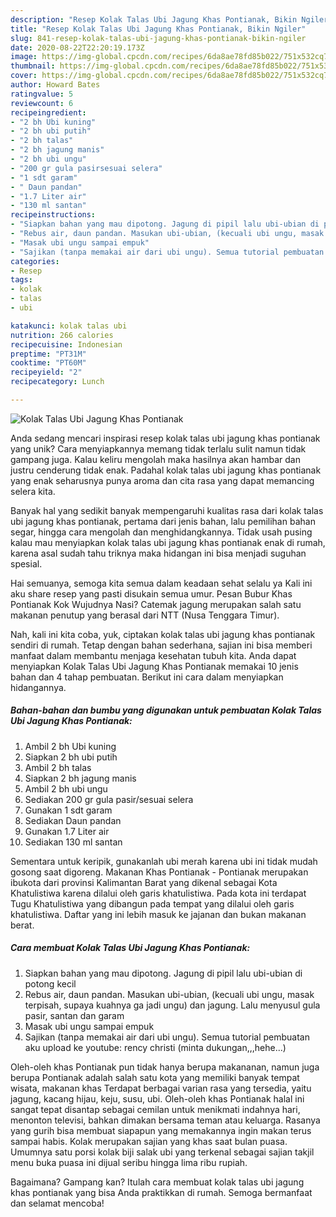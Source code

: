 ```yaml
---
description: "Resep Kolak Talas Ubi Jagung Khas Pontianak, Bikin Ngiler"
title: "Resep Kolak Talas Ubi Jagung Khas Pontianak, Bikin Ngiler"
slug: 841-resep-kolak-talas-ubi-jagung-khas-pontianak-bikin-ngiler
date: 2020-08-22T22:20:19.173Z
image: https://img-global.cpcdn.com/recipes/6da8ae78fd85b022/751x532cq70/kolak-talas-ubi-jagung-khas-pontianak-foto-resep-utama.jpg
thumbnail: https://img-global.cpcdn.com/recipes/6da8ae78fd85b022/751x532cq70/kolak-talas-ubi-jagung-khas-pontianak-foto-resep-utama.jpg
cover: https://img-global.cpcdn.com/recipes/6da8ae78fd85b022/751x532cq70/kolak-talas-ubi-jagung-khas-pontianak-foto-resep-utama.jpg
author: Howard Bates
ratingvalue: 5
reviewcount: 6
recipeingredient:
- "2 bh Ubi kuning"
- "2 bh ubi putih"
- "2 bh talas"
- "2 bh jagung manis"
- "2 bh ubi ungu"
- "200 gr gula pasirsesuai selera"
- "1 sdt garam"
- " Daun pandan"
- "1.7 Liter air"
- "130 ml santan"
recipeinstructions:
- "Siapkan bahan yang mau dipotong. Jagung di pipil lalu ubi-ubian di potong kecil"
- "Rebus air, daun pandan. Masukan ubi-ubian, (kecuali ubi ungu, masak terpisah, supaya kuahnya ga jadi ungu) dan jagung. Lalu menyusul gula pasir, santan dan garam"
- "Masak ubi ungu sampai empuk"
- "Sajikan (tanpa memakai air dari ubi ungu). Semua tutorial pembuatan aku upload ke youtube: rency christi (minta dukungan,,,hehe...)"
categories:
- Resep
tags:
- kolak
- talas
- ubi

katakunci: kolak talas ubi 
nutrition: 266 calories
recipecuisine: Indonesian
preptime: "PT31M"
cooktime: "PT60M"
recipeyield: "2"
recipecategory: Lunch

---
```



![Kolak Talas Ubi Jagung Khas Pontianak](https://img-global.cpcdn.com/recipes/6da8ae78fd85b022/751x532cq70/kolak-talas-ubi-jagung-khas-pontianak-foto-resep-utama.jpg)

Anda sedang mencari inspirasi resep kolak talas ubi jagung khas pontianak yang unik? Cara menyiapkannya memang tidak terlalu sulit namun tidak gampang juga. Kalau keliru mengolah maka hasilnya akan hambar dan justru cenderung tidak enak. Padahal kolak talas ubi jagung khas pontianak yang enak seharusnya punya aroma dan cita rasa yang dapat memancing selera kita.

Banyak hal yang sedikit banyak mempengaruhi kualitas rasa dari kolak talas ubi jagung khas pontianak, pertama dari jenis bahan, lalu pemilihan bahan segar, hingga cara mengolah dan menghidangkannya. Tidak usah pusing kalau mau menyiapkan kolak talas ubi jagung khas pontianak enak di rumah, karena asal sudah tahu triknya maka hidangan ini bisa menjadi suguhan spesial.

Hai semuanya, semoga kita semua dalam keadaan sehat selalu ya Kali ini aku share resep yang pasti disukain semua umur. Pesan Bubur Khas Pontianak Kok Wujudnya Nasi? Catemak jagung merupakan salah satu makanan penutup yang berasal dari NTT (Nusa Tenggara Timur).


Nah, kali ini kita coba, yuk, ciptakan kolak talas ubi jagung khas pontianak sendiri di rumah. Tetap dengan bahan sederhana, sajian ini bisa memberi manfaat dalam membantu menjaga kesehatan tubuh kita. Anda dapat menyiapkan Kolak Talas Ubi Jagung Khas Pontianak memakai 10 jenis bahan dan 4 tahap pembuatan. Berikut ini cara dalam menyiapkan hidangannya.

<!--inarticleads1-->

##### Bahan-bahan dan bumbu yang digunakan untuk pembuatan Kolak Talas Ubi Jagung Khas Pontianak:

1. Ambil 2 bh Ubi kuning
1. Siapkan 2 bh ubi putih
1. Ambil 2 bh talas
1. Siapkan 2 bh jagung manis
1. Ambil 2 bh ubi ungu
1. Sediakan 200 gr gula pasir/sesuai selera
1. Gunakan 1 sdt garam
1. Sediakan  Daun pandan
1. Gunakan 1.7 Liter air
1. Sediakan 130 ml santan


Sementara untuk keripik, gunakanlah ubi merah karena ubi ini tidak mudah gosong saat digoreng. Makanan Khas Pontianak - Pontianak merupakan ibukota dari provinsi Kalimantan Barat yang dikenal sebagai Kota Khatulistiwa karena dilalui oleh garis khatulistiwa. Pada kota ini terdapat Tugu Khatulistiwa yang dibangun pada tempat yang dilalui oleh garis khatulistiwa. Daftar yang ini lebih masuk ke jajanan dan bukan makanan berat. 

<!--inarticleads2-->

##### Cara membuat Kolak Talas Ubi Jagung Khas Pontianak:

1. Siapkan bahan yang mau dipotong. Jagung di pipil lalu ubi-ubian di potong kecil
1. Rebus air, daun pandan. Masukan ubi-ubian, (kecuali ubi ungu, masak terpisah, supaya kuahnya ga jadi ungu) dan jagung. Lalu menyusul gula pasir, santan dan garam
1. Masak ubi ungu sampai empuk
1. Sajikan (tanpa memakai air dari ubi ungu). Semua tutorial pembuatan aku upload ke youtube: rency christi (minta dukungan,,,hehe...)


Oleh-oleh khas Pontianak pun tidak hanya berupa makananan, namun juga berupa Pontianak adalah salah satu kota yang memiliki banyak tempat wisata, makanan khas Terdapat berbagai varian rasa yang tersedia, yaitu jagung, kacang hijau, keju, susu, ubi. Oleh-oleh khas Pontianak halal ini sangat tepat disantap sebagai cemilan untuk menikmati indahnya hari, menonton televisi, bahkan dimakan bersama teman atau keluarga. Rasanya yang gurih bisa membuat siapapun yang memakannya ingin makan terus sampai habis. Kolak merupakan sajian yang khas saat bulan puasa. Umumnya satu porsi kolak biji salak ubi yang terkenal sebagai sajian takjil menu buka puasa ini dijual seribu hingga lima ribu rupiah. 

Bagaimana? Gampang kan? Itulah cara membuat kolak talas ubi jagung khas pontianak yang bisa Anda praktikkan di rumah. Semoga bermanfaat dan selamat mencoba!
